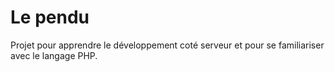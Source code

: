 # Le pendu

Projet pour apprendre le développement coté serveur et pour se familiariser avec le langage PHP.